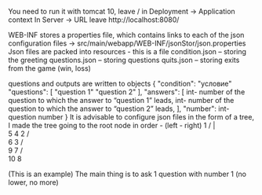You need to run it with tomcat 10, 
leave / in Deployment -> Application context
In Server -> URL leave http://localhost:8080/

WEB-INF stores a properties file, which contains links to each of the json configuration files -> src/main/webapp/WEB-INF/jsonStor/json.properties
Json files are packed into resources - this is a file
condition.json – storing the greeting
questions.json – storing questions
quits.json – storing exits from the game (win, loss)

questions and outputs are written to objects
{
  "condition": "условие"
  "questions": [
    "question 1"
    "question 2"
  ],
  "answers": [
    int- number of the question to which the answer to “question 1” leads,
    int- number of the question to which the answer to “question 2” leads,
  ],
  "number": int- question number
}
It is advisable to configure json files in the form of a tree, I made the tree going to the root node in order - (left - right)
						          1
			             /	|  \
				          5   4   2
				        /			      \
				       6				      3
			       /  \
            9    7
			    /		    \
		    10         8

(This is an example)
The main thing is to ask 1 question with number 1 (no lower, no more)

